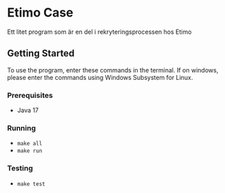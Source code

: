 # Etimo Case

Ett litet program som är en del i rekryteringsprocessen hos Etimo

## Getting Started

To use the program, enter these commands in the terminal. If on windows, please enter the commands using Windows Subsystem for Linux.

### Prerequisites

* Java 17

### Running

* `make all`
* `make run`

### Testing

* `make test`
